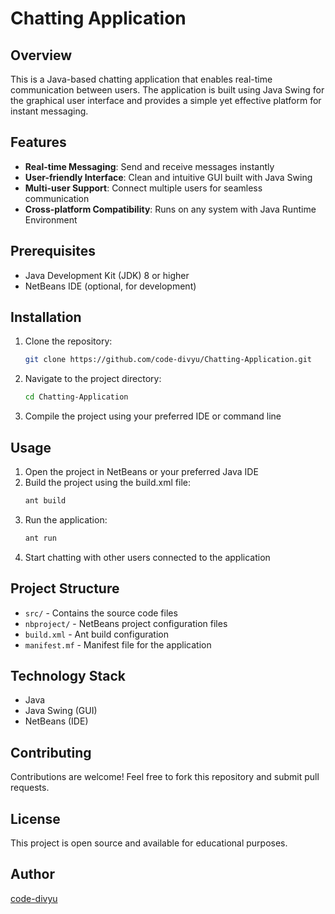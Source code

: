 # Chatting Application

## Overview
This is a Java-based chatting application that enables real-time communication between users. The application is built using Java Swing for the graphical user interface and provides a simple yet effective platform for instant messaging.

## Features
- **Real-time Messaging**: Send and receive messages instantly
- **User-friendly Interface**: Clean and intuitive GUI built with Java Swing
- **Multi-user Support**: Connect multiple users for seamless communication
- **Cross-platform Compatibility**: Runs on any system with Java Runtime Environment

## Prerequisites
- Java Development Kit (JDK) 8 or higher
- NetBeans IDE (optional, for development)

## Installation
1. Clone the repository:
   ```bash
   git clone https://github.com/code-divyu/Chatting-Application.git
   ```
2. Navigate to the project directory:
   ```bash
   cd Chatting-Application
   ```
3. Compile the project using your preferred IDE or command line

## Usage
1. Open the project in NetBeans or your preferred Java IDE
2. Build the project using the build.xml file:
   ```bash
   ant build
   ```
3. Run the application:
   ```bash
   ant run
   ```
4. Start chatting with other users connected to the application

## Project Structure
- `src/` - Contains the source code files
- `nbproject/` - NetBeans project configuration files
- `build.xml` - Ant build configuration
- `manifest.mf` - Manifest file for the application

## Technology Stack
- Java
- Java Swing (GUI)
- NetBeans (IDE)

## Contributing
Contributions are welcome! Feel free to fork this repository and submit pull requests.

## License
This project is open source and available for educational purposes.

## Author
[code-divyu](https://github.com/code-divyu)
